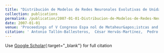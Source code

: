 ```yaml
---
title: "Distribución de Modelos de Redes Neuronales Evolutivas de Unidades Producto para Clasificación"
collection: publications
permalink: /publication/2007-01-01-Distribucion-de-Modelos-de-Redes-Neuronales-Evolutivas-de-Unidades-Producto-para-Clasificacion
date: 2007-01-01
venue: 'Proceedings of V Congreso Espa nol de Metaheur&apos;istcas and Algoritmos Evolutivos y Bioinspirados (MAEB 2007)'
citation: ' Antonio Tallón-Ballesteros,  César Hervás-Martínez,  Pedro Antonio Gutiérrez,  P. Jimenez, &quot;Distribuci   apos;on de Modelos de Redes Neuronales Evolutivas de Unidades Producto para Clasificaci   apos;on.&quot; Proceedings of V Congreso Espa nol de Metaheur   apos;istcas and Algoritmos Evolutivos y Bioinspirados (MAEB 2007), 2007, pp. 151–158.'
---
```

Use [Google Scholar](https://scholar.google.com/scholar?q=Distribuci&#x27;on+de+Modelos+de+Redes+Neuronales+Evolutivas+de+Unidades+Producto+para+Clasificaci&#x27;on){:target="_blank"} for full citation